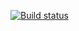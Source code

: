[![Build status](https://ci.appveyor.com/api/projects/status/i56ql7vhdfjd4a63?svg=true)](https://ci.appveyor.com/project/unicornfraaa/aqa3)
